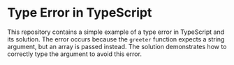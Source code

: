 # Type Error in TypeScript
This repository contains a simple example of a type error in TypeScript and its solution.
The error occurs because the `greeter` function expects a string argument, but an array is passed instead.
The solution demonstrates how to correctly type the argument to avoid this error.
